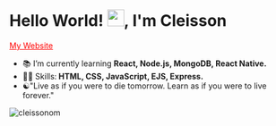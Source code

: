 <h1>Hello World! <img src="https://raw.githubusercontent.com/kaueMarques/kaueMarques/master/hi.gif" width="30px">, I'm Cleisson</h1>
<p>
  <a href="https://cleisson.vercel.app" target="blank" style="color: red;">My Website</a>
</p>

<!--- 🔭 I’m currently working on ...-->
- 📚 I’m currently learning <strong>React, Node.js, MongoDB, React Native.</strong>
- 👨‍💻 Skills:<strong> HTML, CSS, JavaScript, EJS, Express.</strong><br>
- ☯︎"Live as if you were to die tomorrow. Learn as if you were to live forever."
<p><img src="https://github-readme-stats.vercel.app/api?username=cleissonom&show_icons=true" alt="cleissonom"/></p>




